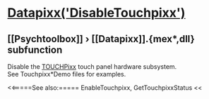 # [Datapixx('DisableTouchpixx')](Datapixx-DisableTouchpixx) 
## [[Psychtoolbox]] &#8250; [[Datapixx]].{mex*,dll} subfunction


Disable the [TOUCHPixx](TOUCHPixx) touch panel hardware subsystem.  
See Touchpixx\*Demo files for examples.  
  


<<=====See also:=====
EnableTouchpixx, GetTouchpixxStatus
<<